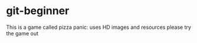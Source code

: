 # git-beginner
This is a game called pizza panic: uses HD images and resources please try the game out

